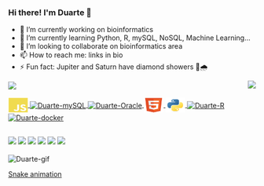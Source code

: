 ### Hi there! I'm Duarte 👋

- 🔭 I’m currently working on bioinformatics
- 🌱 I’m currently learning Python, R, mySQL, NoSQL, Machine Learning...
- 👯 I’m looking to collaborate on bioinformatics area
- 📫 How to reach me: links in bio
- ⚡ Fun fact: Jupiter and Saturn have diamond showers 💎🌧️

<div>
  <a href="https://github.com/duartebred">
  <img align="center" height="164" src="https://github-readme-stats.vercel.app/api?username=duartebred&show_icons=true&theme=radical" /> 
  <img align="right" height="164" src="https://github-readme-stats.vercel.app/api/top-langs/?username=duartebred&layout=compact&theme=radical" />
</div>

<div style="display: inline_block"><br>
  <img align="center" alt="Duarte-JS" height="30" width="40" src="https://raw.githubusercontent.com/devicons/devicon/master/icons/javascript/javascript-plain.svg" />
  <img align="center" alt="Duarte-mySQL" height="30" width="40" src="https://cdn.jsdelivr.net/gh/devicons/devicon@latest/icons/mysql/mysql-original-wordmark.svg" />
  <img align="center" alt="Duarte-Oracle" height="30" width="40"  src="https://cdn.jsdelivr.net/gh/devicons/devicon@latest/icons/oracle/oracle-original.svg" />
  <img align="center" alt="Duarte-HTML" height="30" width="40" src="https://raw.githubusercontent.com/devicons/devicon/master/icons/html5/html5-original.svg" />
  <img align="center" alt="Duarte-Python" height="30" width="40" src="https://raw.githubusercontent.com/devicons/devicon/master/icons/python/python-original.svg" />
  <img align="center" alt="Duarte-R" height="30" width="40" src="https://cdn.jsdelivr.net/gh/devicons/devicon@latest/icons/rstudio/rstudio-original.svg" />
  <img align="center" alt="Duarte-docker" height="30" width="40" src="https://cdn.jsdelivr.net/gh/devicons/devicon@latest/icons/docker/docker-plain-wordmark.svg" />
</div>
  
  ##
 
<div> 
  <a href="https://www.youtube.com/@duartevelho502/featured" target="_blank"><img src="https://img.shields.io/badge/YouTube-FF0000?style=for-the-badge&logo=youtube&logoColor=white" target="_blank"></a>
  <a href="https://www.instagram.com/duarte_velho1/" target="_blank"><img src="https://img.shields.io/badge/-Instagram-%23E4405F?style=for-the-badge&logo=instagram&logoColor=white" target="_blank"></a>
 	<a href="https://www.twitch.tv/breddd1" target="_blank"><img src="https://img.shields.io/badge/Twitch-9146FF?style=for-the-badge&logo=twitch&logoColor=white" target="_blank"></a>
 <a href="https://discord.gg/2EpzR3yHqX" target="_blank"><img src="https://img.shields.io/badge/Discord-7289DA?style=for-the-badge&logo=discord&logoColor=white" target="_blank"></a> 
  <a href = "mailto:duartealvesvelho@gmail.com"><img src="https://img.shields.io/badge/-Gmail-%23333?style=for-the-badge&logo=gmail&logoColor=white" target="_blank"></a>
  <a href="https://www.linkedin.com/in/duarte-velho-431296279/" target="_blank"><img src="https://img.shields.io/badge/-LinkedIn-%230077B5?style=for-the-badge&logo=linkedin&logoColor=white" target="_blank"></a> 
</div>

<div style="display: inline_block"><br>
  <img align="center" alt="Duarte-gif" height="190" width="200" src="https://cdn.discordapp.com/attachments/602917110167109642/1213897235578757180/giphy.gif?ex=65f724e6&is=65e4afe6&hm=0383e344a0350204edf876c43c5fa52a9919c19d6d74fc750eb76b0ec55d1739&" />
</div>


[Snake animation](https://github.com/duartebred/duartebred/blod/output/github-contribution-grid-snake.svg)
